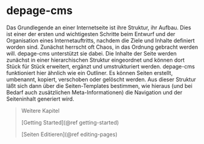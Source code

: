 depage-cms
==========

Das Grundlegende an einer Internetseite ist ihre Struktur, ihr Aufbau. Dies ist einer der ersten und wichtigesten Schritte beim Entwurf und der Organisation eines Internetauftritts, nachdem die Ziele und Inhalte definiert worden sind. Zunächst herrscht oft Chaos, in das Ordnung gebracht werden will.
depage-cms unterstützt sie dabei. Die Inhalte der Seite werden zunächst in einer hierarchischen Struktur eingeordnet und können dort Stück
für Stück erweitert, ergänzt und umstrukturiert werden.
depage-cms funktioniert hier ähnlich wie ein Outliner. Es können Seiten erstellt, umbenannt, kopiert, verschoben oder gelöscht werden. Aus dieser Struktur läßt sich dann über die Seiten-Templates bestimmen, wie hieraus (und bei Bedarf auch zusätzlichen Meta-Informationen) die Navigation und der Seiteninhalt generiert wird.


> Weitere Kapitel
>
> [Getting Started](@ref getting-started)
>
> [Seiten Editieren](@ref editing-pages)
